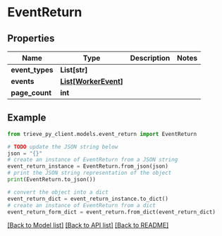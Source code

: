 # EventReturn


## Properties

Name | Type | Description | Notes
------------ | ------------- | ------------- | -------------
**event_types** | **List[str]** |  | 
**events** | [**List[WorkerEvent]**](WorkerEvent.md) |  | 
**page_count** | **int** |  | 

## Example

```python
from trieve_py_client.models.event_return import EventReturn

# TODO update the JSON string below
json = "{}"
# create an instance of EventReturn from a JSON string
event_return_instance = EventReturn.from_json(json)
# print the JSON string representation of the object
print(EventReturn.to_json())

# convert the object into a dict
event_return_dict = event_return_instance.to_dict()
# create an instance of EventReturn from a dict
event_return_form_dict = event_return.from_dict(event_return_dict)
```
[[Back to Model list]](../README.md#documentation-for-models) [[Back to API list]](../README.md#documentation-for-api-endpoints) [[Back to README]](../README.md)


